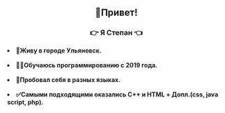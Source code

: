 
<h2 align="center">&#129306;Привет! </h2>
<h3 align="center">&#128073;<b> Я Cтепан <b>&#128072;</h3>

<li>&#127970;Живу в городе Ульяновск.</li><br>
<li>&#128104;&#8205;&#128187;Обучаюсь программированию с 2019 года.</li><br>
<li>&#128172;Пробовал себя в разных языках.</li><br>
<li>&#9989;Самыми подходящими оказались С++ и HTML + Допл.(css, java script, php).</li><br>

